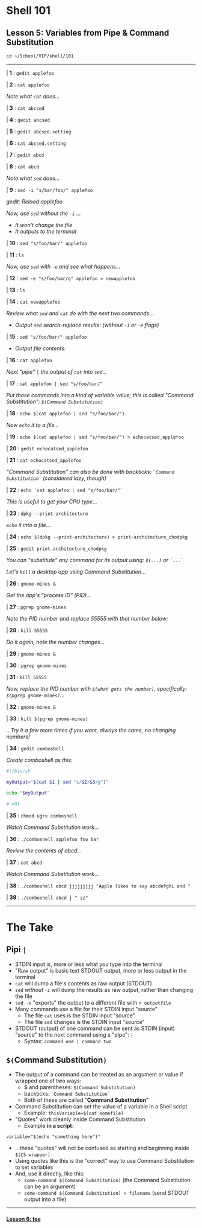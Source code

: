 # Shell 101
## Lesson 5: Variables from Pipe & Command Substitution

`cd ~/School/VIP/shell/101`

___

| **1** : `gedit applefoo`

| **2** : `cat applefoo`

*Note what `cat` does...*

| **3** : `cat abcsed`

| **4** : `gedit abcsed`

| **5** : `gedit abcsed.setting`

| **6** : `cat abcsed.setting`

| **7** : `gedit abcd`

| **8** : `cat abcd`

*Note what `sed` does...*

| **9** : `sed -i "s/bar/foo/" applefoo`

*gedit: Reload applefoo*

*Now, use `sed` without the `-i` ...*
  - *It won't change the file*
  - *It outputs to the terminal*

| **10** : `sed "s/foo/bar/" applefoo`

| **11** : `ls`

*Now, use `sed` with `-e` and see what happens...*

| **12** : `sed -e "s/foo/bar/g" applefoo > newapplefoo`

| **13** : `ls`

| **14** : `cat newapplefoo`

*Review what `sed` and `cat` do with the next two commands...*

- *Output `sed` search-replace results: (without `-i` or `-e` flags)*

| **15** : `sed "s/foo/bar/" applefoo`

- *Output file contents:*

| **16** : `cat applefoo`

*Next "pipe" `|` the output of `cat` into `sed`...*

| **17** : `cat applefoo | sed "s/foo/bar/"`

*Put those commands into a kind of variable value; this is called "Command Substitution": `$(Command Substitution)`*

| **18** : `echo $(cat applefoo | sed "s/foo/bar/")`

*Now `echo` it to a file...*

| **19** : `echo $(cat applefoo | sed "s/foo/bar/") > echocatsed_applefoo`

| **20** : `gedit echocatsed_applefoo`

| **21** : `cat echocatsed_applefoo`

*"Command Substitution" can also be done with backticks: `` `Command Substitution` `` (considered lazy, though)*

| **22** : `` echo `cat applefoo | sed "s/foo/bar/"` ``

*This is useful to get your CPU type...*

| **23** : `dpkg --print-architecture`

*`echo` it into a file...*

| **24** : `echo $(dpkg --print-architecture) > print-architecture_chodpkg`

| **25** : `gedit print-architecture_chodpkg`

*You can "substitute" any command for its output using: `$(...)` or `` `...` ``*

*Let's `kill` a desktop app using Command Substitution...*

| **26** : `gnome-mines &`

*Get the app's "process ID" (PID)...*

| **27** : `pgrep gnome-mines`

*Note the PID number and replace 55555 with that number below:*

| **28** : `kill 55555`

*Do it again, note the number changes...*

| **29** : `gnome-mines &`

| **30** : `pgrep gnome-mines`

| **31** : `kill 55555`

*Now, replace the PID number with `$(what gets the number)`, specifically: `$(pgrep gnome-mines)`...*

| **32** : `gnome-mines &`

| **33** : `kill $(pgrep gnome-mines)`

*...Try it a few more times if you want, always the same, no changing numbers!*

| **34** : `gedit comboshell`

*Create comboshell as this:*
```sh
#!/bin/sh

myOutput="$(cat $1 | sed "s/$2/$3/g")"

echo "$myOutput"

# v01
```

| **35** : `chmod ug+x comboshell`

*Watch Command Substitution work...*

| **36** : `./comboshell applefoo foo bar`

*Review the contents of abcd...*

| **37** : `cat abcd`

*Watch Command Substitution work...*

| **38** : `./comboshell abcd jjjjjjjjj "Apple likes to say abcdefghi and "`

| **39** : `./comboshell abcd j " zz"`

___

# The Take

## Pipi `|`
- STDIN input is, more or less what you type into the terminal
- "Raw output" is basic text STDOUT output, more or less output in the terminal
- `cat` will dump a file's contents as raw output (STDOUT)
- `sed` *without `-i`* will dump the results as raw output, rather than changing the file
- `sed -e` "exports" the output to a different file with `> outputfile`
- Many commands use a file for their STDIN input "source"
  - The file `cat` uses is the STDIN input "source"
  - The file `sed` changes is the STDIN input "source"
- STDOUT (output) of one command can be sent as STDIN (input) "source" to the next command using a "pipe": `|`
  - Syntax: `command one | command two`

## `$(`Command Substitution`)`
- The output of a command can be treated as an argument or value if wrapped one of two ways:
  - $ and parentheses: `$(Command Substitution)`
  - backticks: `` `Command Substitution` ``
  - Both of these are called "**Command Substitution**"
- Command Substitution can set the value of a variable in a Shell script
  - Example: `thisVariable=$(cat somefile)`
- "Quotes" work cleanly inside Command Substitution
  - Example **in a script**:
```shell
variable="$(echo "something here")"
```
  - ...these "quotes" will not be confused as starting and beginning inside `$(CS wrapper)`
  - Using quotes like this is the "correct" way to use Command Substitution to set variables
- And, use it directly, like this:
  - `some-command $(Command Substitution)` (the Command Substitution can be an argument)
  - `some-command $(Command Substitution) > filename` (send STDOUT output into a file)

___

#### [Lesson 6: tee](https://github.com/inkVerb/vip/blob/master/101-shell/Lesson-06.md)
